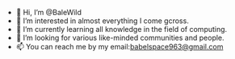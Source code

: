 - 👋 Hi, I’m @BaleWild
- 👀 I’m interested in almost everything I come gcross.
- 🌱 I’m currently learning all knowledge in the field of computing.
- 💞️ I’m looking for various like-minded communities and people.
- 📫 You can reach me by my email:babelspace963@gmail.com

<!---
BaleWild/BaleWild is a ✨ special ✨ repository because its `README.md` (this file) appears on your GitHub profile.
You can click the Preview link to take a look at your changes.
--->
